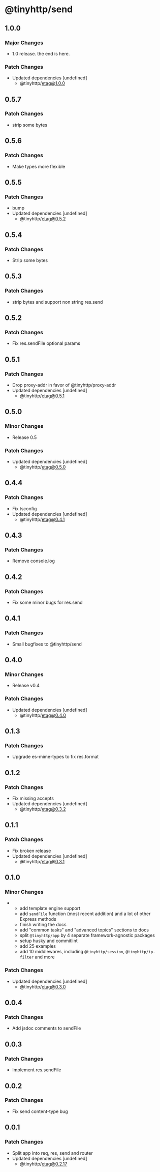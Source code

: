 # @tinyhttp/send

## 1.0.0

### Major Changes

- 1.0 release. the end is here.

### Patch Changes

- Updated dependencies [undefined]
  - @tinyhttp/etag@1.0.0

## 0.5.7

### Patch Changes

- strip some bytes

## 0.5.6

### Patch Changes

- Make types more flexible

## 0.5.5

### Patch Changes

- bump
- Updated dependencies [undefined]
  - @tinyhttp/etag@0.5.2

## 0.5.4

### Patch Changes

- Strip some bytes

## 0.5.3

### Patch Changes

- strip bytes and support non string res.send

## 0.5.2

### Patch Changes

- Fix res.sendFile optional params

## 0.5.1

### Patch Changes

- Drop proxy-addr in favor of @tinyhttp/proxy-addr
- Updated dependencies [undefined]
  - @tinyhttp/etag@0.5.1

## 0.5.0

### Minor Changes

- Release 0.5

### Patch Changes

- Updated dependencies [undefined]
  - @tinyhttp/etag@0.5.0

## 0.4.4

### Patch Changes

- Fix tsconfig
- Updated dependencies [undefined]
  - @tinyhttp/etag@0.4.1

## 0.4.3

### Patch Changes

- Remove console.log

## 0.4.2

### Patch Changes

- Fix some minor bugs for res.send

## 0.4.1

### Patch Changes

- Small bugfixes to @tinyhttp/send

## 0.4.0

### Minor Changes

- Release v0.4

### Patch Changes

- Updated dependencies [undefined]
  - @tinyhttp/etag@0.4.0

## 0.1.3

### Patch Changes

- Upgrade es-mime-types to fix res.format

## 0.1.2

### Patch Changes

- Fix missing accepts
- Updated dependencies [undefined]
  - @tinyhttp/etag@0.3.2

## 0.1.1

### Patch Changes

- Fix broken release
- Updated dependencies [undefined]
  - @tinyhttp/etag@0.3.1

## 0.1.0

### Minor Changes

- - add template engine support
  - add `sendFile` function (most recent addition) and a lot of other Express methods
  - finish writing the docs
  - add "common tasks" and "advanced topics" sections to docs
  - split `@tinyhttp/app` by 4 separate framework-agnostic packages
  - setup husky and commitlint
  - add 25 examples
  - add 10 middlewares, including `@tinyhttp/session`, `@tinyhttp/ip-filter` and more

### Patch Changes

- Updated dependencies [undefined]
  - @tinyhttp/etag@0.3.0

## 0.0.4

### Patch Changes

- Add jsdoc comments to sendFile

## 0.0.3

### Patch Changes

- Implement res.sendFile

## 0.0.2

### Patch Changes

- Fix send content-type bug

## 0.0.1

### Patch Changes

- Split app into req, res, send and router
- Updated dependencies [undefined]
  - @tinyhttp/etag@0.2.17
